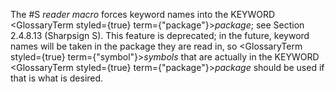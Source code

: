  



The #S *reader macro* forces keyword names into the KEYWORD <GlossaryTerm styled={true} term={"package"}><i>package</i></GlossaryTerm>; see Section 2.4.8.13 (Sharpsign S). This feature is deprecated; in the future, keyword names will be taken in the package they are read in, so <GlossaryTerm styled={true} term={"symbol"}><i>symbols</i></GlossaryTerm> that are actually in the KEYWORD <GlossaryTerm styled={true} term={"package"}><i>package</i></GlossaryTerm> should be used if that is what is desired. 











